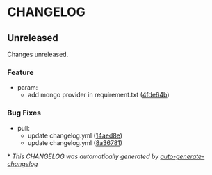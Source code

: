 # CHANGELOG

## Unreleased

Changes unreleased.

### Feature

- param:
  - add mongo provider in requirement.txt ([4fde64b](https://github.com/DeloitteHux/Data_Prep_Airflow/commit/4fde64b9edecedb94f81e310c4a610f89516dbe7))

### Bug Fixes

- pull:
  - update changelog.yml  ([14aed8e](https://github.com/DeloitteHux/Data_Prep_Airflow/commit/14aed8ee141ebe2a579ebbdad9120b6e3cc83407))
  - update changelog.yml ([8a36781](https://github.com/DeloitteHux/Data_Prep_Airflow/commit/8a36781bb4ccdda51bd93b5009e93ceea4551b80))

\* *This CHANGELOG was automatically generated by [auto-generate-changelog](https://github.com/BobAnkh/auto-generate-changelog)*
